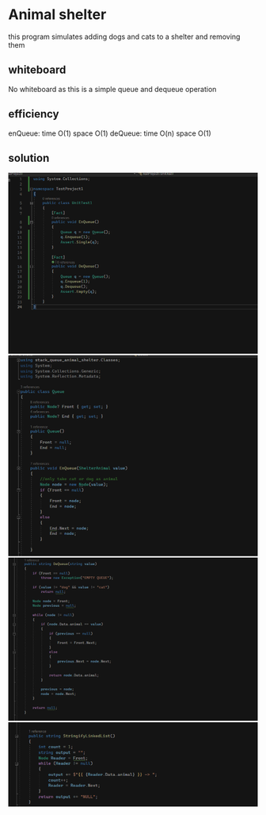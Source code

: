 # Animal shelter

this program simulates adding dogs and cats to a shelter and removing them

## whiteboard

No whiteboard as this is a simple queue and dequeue operation

## efficiency

enQueue: time O(1) space O(1)
deQueue: time O(n) space O(1)

## solution

![](1.png)
![](2.png)
![](3.png)
![](4.png)
